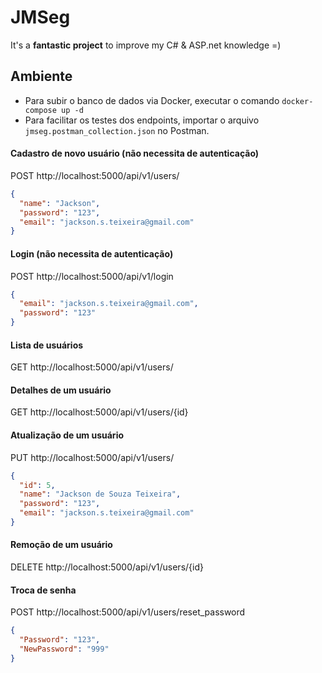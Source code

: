 # JMSeg

It's a **fantastic project** to improve my C# & ASP.net knowledge =)

## Ambiente

- Para subir o banco de dados via Docker, executar o comando ```docker-compose up -d```
- Para facilitar os testes dos endpoints, importar o arquivo ```jmseg.postman_collection.json``` no Postman.

#### Cadastro de novo usuário (não necessita de autenticação)

POST http://localhost:5000/api/v1/users/

```json
{
  "name": "Jackson",
  "password": "123",
  "email": "jackson.s.teixeira@gmail.com"
}
```

#### Login (não necessita de autenticação)

POST http://localhost:5000/api/v1/login

```json
{
  "email": "jackson.s.teixeira@gmail.com",
  "password": "123"
}
```

#### Lista de usuários

GET http://localhost:5000/api/v1/users/

#### Detalhes de um usuário

GET http://localhost:5000/api/v1/users/{id}

#### Atualização de um usuário

PUT http://localhost:5000/api/v1/users/

```json
{
  "id": 5,
  "name": "Jackson de Souza Teixeira",
  "password": "123",
  "email": "jackson.s.teixeira@gmail.com"
}
```

#### Remoção de um usuário

DELETE http://localhost:5000/api/v1/users/{id}

#### Troca de senha

POST http://localhost:5000/api/v1/users/reset_password

```json
{
  "Password": "123",
  "NewPassword": "999"
}
```